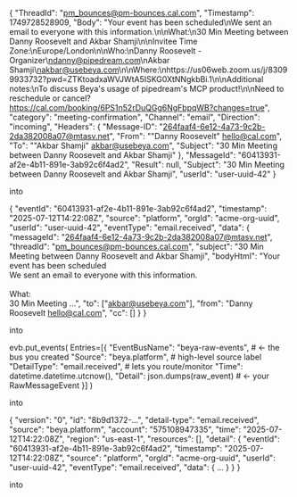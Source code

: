 {
  "ThreadId": "pm_bounces@pm-bounces.cal.com",
  "Timestamp": 1749728528909,
  "Body": "Your event has been scheduled\nWe sent an email to everyone with this information.\n\nWhat:\n30 Min Meeting between Danny Roosevelt and Akbar Shamji\n\nInvitee Time Zone:\nEurope/London\n\nWho:\nDanny Roosevelt - Organizer\ndanny@pipedream.com\nAkbar Shamji\nakbar@usebeya.com\n\nWhere:\nhttps://us06web.zoom.us/j/83099933732?pwd=ZTKtoadxaWVJWtA5ISKG0XtNNgkbBi.1\n\nAdditional notes:\nTo discuss Beya's usage of pipedream's MCP product!\n\nNeed to reschedule or cancel? https://cal.com/booking/6PS1n52rDuQGg6NgFbpqWB?changes=true",
  "category": "meeting-confirmation",
  "Channel": "email",
  "Direction": "incoming",
  "Headers": {
    "Message-ID": "<264faaf4-6e12-4a73-9c2b-2da382008a07@mtasv.net>",
    "From": "\"Danny Roosevelt\" <hello@cal.com>",
    "To": "\"Akbar Shamji\" <akbar@usebeya.com>",
    "Subject": "30 Min Meeting between Danny Roosevelt and Akbar Shamji"
  },
  "MessageId": "60413931-af2e-4b11-891e-3ab92c6f4ad2",
  "Result": null,
  "Subject": "30 Min Meeting between Danny Roosevelt and Akbar Shamji",
  "userId": "user-uuid-42"
}

into

{
  "eventId": "60413931-af2e-4b11-891e-3ab92c6f4ad2",
  "timestamp": "2025-07-12T14:22:08Z",
  "source": "platform",
  "orgId": "acme-org-uuid",
  "userId": "user-uuid-42",
  "eventType": "email.received",
  "data": {
    "messageId": "<264faaf4-6e12-4a73-9c2b-2da382008a07@mtasv.net>",
    "threadId": "pm_bounces@pm-bounces.cal.com",
    "subject": "30 Min Meeting between Danny Roosevelt and Akbar Shamji",
    "bodyHtml": "Your event has been scheduled<br>We sent an email to everyone with this information.<br><br>What:<br>30 Min Meeting …",
    "to": ["akbar@usebeya.com"],
    "from": "Danny Roosevelt <hello@cal.com>",
    "cc": []
  }
}

into

evb.put_events(
    Entries=[{
        "EventBusName": "beya-raw-events",        # ← the bus you created
        "Source":       "beya.platform",          # high-level source label
        "DetailType":   "email.received",         # lets you route/monitor
        "Time":         datetime.datetime.utcnow(),
        "Detail":       json.dumps(raw_event)     # ← your RawMessageEvent
    }]
)

into 

{
  "version": "0",
  "id": "8b9d1372-…",
  "detail-type": "email.received",
  "source": "beya.platform",
  "account": "575108947335",
  "time": "2025-07-12T14:22:08Z",
  "region": "us-east-1",
  "resources": [],
  "detail": {
    "eventId": "60413931-af2e-4b11-891e-3ab92c6f4ad2",
    "timestamp": "2025-07-12T14:22:08Z",
    "source": "platform",
    "orgId": "acme-org-uuid",
    "userId": "user-uuid-42",
    "eventType": "email.received",
    "data": { … }
  }
}

into 
